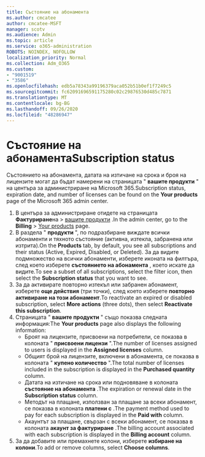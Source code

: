 ```yaml
---
title: Състояние на абонамента
ms.author: cmcatee
author: cmcatee-MSFT
manager: scotv
ms.audience: Admin
ms.topic: article
ms.service: o365-administration
ROBOTS: NOINDEX, NOFOLLOW
localization_priority: Normal
ms.collection: Adm_O365
ms.custom:
- "9001519"
- "3586"
ms.openlocfilehash: edb5a78343a99196379aca052b51b0ef1f7249c5
ms.sourcegitcommit: fc62091696591175280c02c29876530d485c7871
ms.translationtype: MT
ms.contentlocale: bg-BG
ms.lasthandoff: 09/26/2020
ms.locfileid: "48286947"
---
```

# <a name="subscription-status"></a><span data-ttu-id="cc1ff-102">Състояние на абонамента</span><span class="sxs-lookup"><span data-stu-id="cc1ff-102">Subscription status</span></span>

<span data-ttu-id="cc1ff-103">Състоянието на абонамента, датата на изтичане на срока и броя на лицензите могат да бъдат намерени на страницата " **вашите продукти** " на центъра за администриране на Microsoft 365.</span><span class="sxs-lookup"><span data-stu-id="cc1ff-103">Subscription status, expiration date, and number of licenses can be found on the **Your products** page of the Microsoft 365 admin center.</span></span>

1. <span data-ttu-id="cc1ff-104">В центъра за администриране отидете на страницата **Фактуриране**на  >  [вашите продукти](https://go.microsoft.com/fwlink/p/?linkid=842054) .</span><span class="sxs-lookup"><span data-stu-id="cc1ff-104">In the admin center, go to the **Billing** > [Your products](https://go.microsoft.com/fwlink/p/?linkid=842054) page.</span></span>
2. <span data-ttu-id="cc1ff-105">В раздела " **продукти** ", по подразбиране виждате всички абонаменти и тяхното състояние (активна, изтекла, забранена или изтрита).</span><span class="sxs-lookup"><span data-stu-id="cc1ff-105">On the **Products** tab, by default, you see all subscriptions and their status (Active, Expired, Disabled, or Deleted).</span></span> <span data-ttu-id="cc1ff-106">За да видите подмножество на всички абонаменти, изберете иконата на филтъра, след което изберете **състоянието на абонамента** , което искате да видите.</span><span class="sxs-lookup"><span data-stu-id="cc1ff-106">To see a subset of all subscriptions, select the filter icon, then select the **Subscription status** that you want to see.</span></span>
3. <span data-ttu-id="cc1ff-107">За да активирате повторно изтекъл или забранен абонамент, изберете **още действия** (три точки), след което изберете **повторно активиране на този абонамент**.</span><span class="sxs-lookup"><span data-stu-id="cc1ff-107">To reactivate an expired or disabled subscription, select **More actions** (three dots), then select **Reactivate this subscription**.</span></span>
4. <span data-ttu-id="cc1ff-108">Страницата " **вашите продукти** " също показва следната информация:</span><span class="sxs-lookup"><span data-stu-id="cc1ff-108">The **Your products** page also displays the following information:</span></span>
    - <span data-ttu-id="cc1ff-109">Броят на лицензите, присвоени на потребители, се показва в колоната " **присвоени лицензи** ".</span><span class="sxs-lookup"><span data-stu-id="cc1ff-109">The number of licenses assigned to users is displayed in the **Assigned licenses** column.</span></span>
    - <span data-ttu-id="cc1ff-110">Общият брой на лицензите, включени в абонамента, се показва в колоната " **купено количество** ".</span><span class="sxs-lookup"><span data-stu-id="cc1ff-110">The total number of licenses included in the subscription is displayed in the **Purchased quantity** column.</span></span>
    - <span data-ttu-id="cc1ff-111">Датата на изтичане на срока или подновяване в колоната **състояние на абонамента** .</span><span class="sxs-lookup"><span data-stu-id="cc1ff-111">The expiration or renewal date in the **Subscription status** column.</span></span>
    - <span data-ttu-id="cc1ff-112">Методът на плащане, използван за плащане за всеки абонамент, се показва в колоната **платени с** .</span><span class="sxs-lookup"><span data-stu-id="cc1ff-112">The payment method used to pay for each subscription is displayed in the **Paid with** column.</span></span>
    - <span data-ttu-id="cc1ff-113">Акаунтът за плащане, свързан с всеки абонамент, се показва в колоната **акаунт за фактуриране** .</span><span class="sxs-lookup"><span data-stu-id="cc1ff-113">The billing account associated with each subscription is displayed in the **Billing account** column.</span></span>
5. <span data-ttu-id="cc1ff-114">За да добавите или премахнете колони, изберете **избиране на колони**.</span><span class="sxs-lookup"><span data-stu-id="cc1ff-114">To add or remove columns, select **Choose columns**.</span></span>